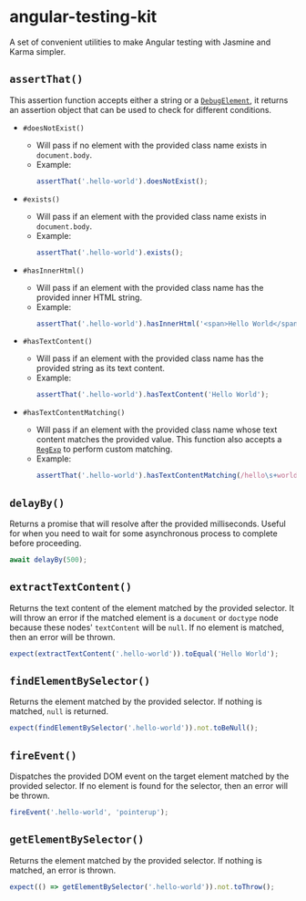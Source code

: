 # angular-testing-kit

A set of convenient utilities to make Angular testing with Jasmine and Karma simpler.

## `assertThat()`

This assertion function accepts either a string or a [`DebugElement`](https://angular.io/api/core/DebugElement), it returns an assertion object that can be used to check for different conditions.

- `#doesNotExist()`

  - Will pass if no element with the provided class name exists in `document.body`.
  - Example:
    ```ts
    assertThat('.hello-world').doesNotExist();
    ```

- `#exists()`

  - Will pass if an element with the provided class name exists in `document.body`.
  - Example:
    ```ts
    assertThat('.hello-world').exists();
    ```

- `#hasInnerHtml()`

  - Will pass if an element with the provided class name has the provided inner HTML string.
  - Example:
    ```ts
    assertThat('.hello-world').hasInnerHtml('<span>Hello World</span>');
    ```

- `#hasTextContent()`

  - Will pass if an element with the provided class name has the provided string as its text content.
  - Example:
    ```ts
    assertThat('.hello-world').hasTextContent('Hello World');
    ```

- `#hasTextContentMatching()`

  - Will pass if an element with the provided class name whose text content matches the provided value. This function also accepts a [`RegExp`](https://developer.mozilla.org/en-US/docs/Web/JavaScript/Reference/Global_Objects/RegExp) to perform custom matching.
  - Example:
    ```ts
    assertThat('.hello-world').hasTextContentMatching(/hello\s+world/i);
    ```

## `delayBy()`

Returns a promise that will resolve after the provided milliseconds. Useful for when you need to wait for some asynchronous process to complete before proceeding.

```ts
await delayBy(500);
```

## `extractTextContent()`

Returns the text content of the element matched by the provided selector. It will throw an error if the matched element
is a `document` or `doctype` node because these nodes' `textContent` will be `null`. If no element is matched, then an error will be thrown.

```ts
expect(extractTextContent('.hello-world')).toEqual('Hello World');
```

## `findElementBySelector()`

Returns the element matched by the provided selector. If nothing is matched, `null` is returned.

```ts
expect(findElementBySelector('.hello-world')).not.toBeNull();
```

## `fireEvent()`

Dispatches the provided DOM event on the target element matched by the provided selector.
If no element is found for the selector, then an error will be thrown.

```ts
fireEvent('.hello-world', 'pointerup');
```

## `getElementBySelector()`

Returns the element matched by the provided selector. If nothing is matched, an error is thrown.

```ts
expect(() => getElementBySelector('.hello-world')).not.toThrow();
```
